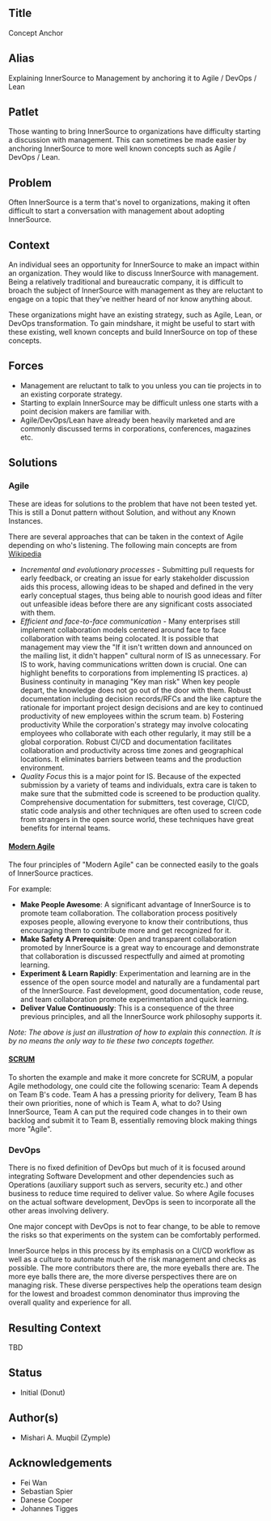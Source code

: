 ## Title

Concept Anchor

## Alias

Explaining InnerSource to Management by anchoring it to Agile / DevOps / Lean

## Patlet

Those wanting to bring InnerSource to organizations have difficulty starting a discussion with management. This can sometimes be made easier by anchoring InnerSource to more well known concepts such as Agile / DevOps / Lean.

## Problem

Often InnerSource is a term that's novel to organizations, making it often difficult to start a conversation with management about adopting InnerSource.

## Context

An individual sees an opportunity for InnerSource to make an impact within an organization. They would like to discuss InnerSource with management. Being a relatively traditional and bureaucratic company, it is difficult to broach the subject of InnerSource with management as they are reluctant to engage on a topic that they've neither heard of nor know anything about.

These organizations might have an existing strategy, such as Agile, Lean, or DevOps transformation. To gain mindshare, it might be useful to start with these existing, well known concepts and build InnerSource on top of these concepts.

## Forces

* Management are reluctant to talk to you unless you can tie projects in to an existing corporate strategy.
* Starting to explain InnerSource may be difficult unless one starts with a point decision makers are familiar with.
* Agile/DevOps/Lean have already been heavily marketed and are commonly discussed terms in corporations, conferences, magazines etc.

## Solutions

### Agile

These are ideas for solutions to the problem that have not been tested yet. This is still a Donut pattern without Solution, and without any Known Instances.

There are several approaches that can be taken in the context of Agile depending on who's listening. The following main concepts are from [Wikipedia](https://en.wikipedia.org/wiki/Agile_software_development)

* *Incremental and evolutionary processes* - Submitting pull requests for early feedback, or creating an issue for early stakeholder discussion aids this process, allowing ideas to be shaped and defined in the very early conceptual stages, thus being able to nourish good ideas and filter out unfeasible ideas before there are any significant costs associated with them.
* *Efficient and face-to-face communication* - Many enterprises still implement collaboration models centered around face to face collaboration with teams being colocated. It is possible that management may view the "If it isn't written down and announced on the mailing list, it didn't happen" cultural norm of IS as unnecessary. For IS to work, having communications written down is crucial.
One can highlight benefits to corporations from implementing IS practices.
a) Business continuity in managing "Key man risk"
When key people depart, the knowledge does not go out of the door with them. Robust documentation including decision records/RFCs and the like capture the rationale for important project design decisions and are key to continued productivity of new employees within the scrum team.
b) Fostering productivity
While the corporation's strategy may involve colocating employees who collaborate with each other regularly, it may still be a global corporation. Robust CI/CD and documentation facilitates collaboration and productivity across time zones and geographical locations. It eliminates barriers between teams and the production environment.
* *Quality Focus* this is a major point for IS. Because of the expected submission by a variety of teams and individuals, extra care is taken to make sure that the submitted code is screened to be production quality. Comprehensive documentation for submitters, test coverage, CI/CD, static code analysis and other techniques are often used to screen code from strangers in the open source world, these techniques have great benefits for internal teams.

#### [Modern Agile](https://modernagile.org)

The four principles of "Modern Agile" can be connected easily to the goals of InnerSource practices.

For example: 

* **Make People Awesome**: A significant advantage of InnerSource is to promote team collaboration. The collaboration process positively exposes people, allowing everyone to know their contributions, thus encouraging them to contribute more and get recognized for it.
* **Make Safety A Prerequisite**: Open and transparent collaboration promoted by InnerSource is a great way to encourage and demonstrate that collaboration is discussed respectfully and aimed at promoting learning.
* **Experiment & Learn Rapidly**: Experimentation and learning are in the essence of the open source model and naturally are a fundamental part of the InnerSource. Fast development, good documentation, code reuse, and team collaboration promote experimentation and quick learning.
* **Deliver Value Continuously**: This is a consequence of the three previous principles, and all the InnerSource work philosophy supports it.

_Note: The above is just an illustration of how to explain this connection. It is by no means the only way to tie these two concepts together._
#### [SCRUM](https://en.wikipedia.org/wiki/Scrum_%28software_development%29)

To shorten the example and make it more concrete for SCRUM, a popular Agile methodology, one could cite the following scenario:
Team A depends on Team B's code. Team A has a pressing priority for delivery, Team B has their own priorities, none of which is Team A, what to do? Using InnerSource, Team A can put the required code changes in to their own backlog and submit it to Team B, essentially removing block making things more "Agile".

### DevOps

There is no fixed definition of DevOps but much of it is focused around integrating Software Development and other dependencies such as Operations (auxiliary support such as servers, security etc.) and other business to reduce time required to deliver value. So where Agile focuses on the actual software development, DevOps is seen to incorporate all the other areas involving delivery.

One major concept with DevOps is not to fear change, to be able to remove the risks so that experiments on the system can be comfortably performed.

InnerSource helps in this process by its emphasis on a CI/CD workflow as well as a culture to automate much of the risk management and checks as possible. The more contributors there are, the more eyeballs there are. The more eye balls there are, the more diverse perspectives there are on managing risk. These diverse perspectives help the operations team design for the lowest and broadest common denominator thus improving the overall quality and experience for all.

## Resulting Context

TBD

## Status

* Initial (Donut)

## Author(s)

* Mishari A. Muqbil (Zymple)

## Acknowledgements

* Fei Wan
* Sebastian Spier
* Danese Cooper
* Johannes Tigges
